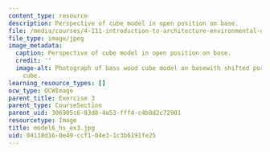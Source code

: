 ```yaml
---
content_type: resource
description: Perspective of cube model in open position on base.
file: /media/courses/4-111-introduction-to-architecture-environmental-design-spring-2014/04118d160e49ccf104e31c3b6191fe25_model6_hs_ex3.jpg
file_type: image/jpeg
image_metadata:
  caption: Perspective of cube model in open position on base.
  credit: ''
  image-alt: Photograph of bass wood cube model on basewith shifted portions of the
    cube.
learning_resource_types: []
ocw_type: OCWImage
parent_title: Exercise 3
parent_type: CourseSection
parent_uid: 306905c6-83d8-4a53-fff4-c4b8d2c72901
resourcetype: Image
title: model6_hs_ex3.jpg
uid: 04118d16-0e49-ccf1-04e3-1c3b6191fe25
---
```

